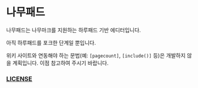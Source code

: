 # 나무패드
나무패드는 나무마크를 지원하는 하루패드 기반 에디터입니다.

아직 하루패드를 포크한 단계일 뿐입니다.

위키 사이트와 연동해야 하는 문법(예: ```[pagecount]```, ```[include()]``` 등)은 개발하지 않을 계획입니다. 이점 참고하여 주시기 바랍니다.

### [LICENSE](https://github.com/rhiokim/haroopad/blob/develop/LICENSE)
